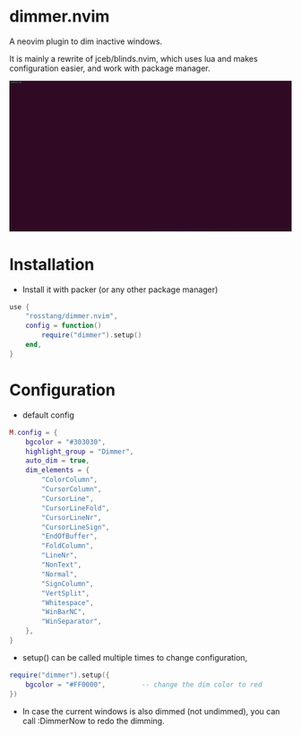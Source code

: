 # dimmer.nvim
A neovim plugin to dim inactive windows. 

It is mainly a rewrite of jceb/blinds.nvim, which uses lua and makes configuration easier, and work with package manager.

![Dimmer animation](dimmer-nvim.gif)

# Installation
- Install it with packer (or any other package manager)
```lua
use {
    "rosstang/dimmer.nvim",
    config = function()
        require("dimmer").setup()
    end,
}
```

# Configuration
- default config
```lua
M.config = {
    bgcolor = "#303030",
    highlight_group = "Dimmer",
    auto_dim = true,
    dim_elements = {
        "ColorColumn",
        "CursorColumn",
        "CursorLine",
        "CursorLineFold",
        "CursorLineNr",
        "CursorLineSign",
        "EndOfBuffer",
        "FoldColumn",
        "LineNr",
        "NonText",
        "Normal",
        "SignColumn",
        "VertSplit",
        "Whitespace",
        "WinBarNC",
        "WinSeparator",
    },
}
```

- setup() can be called multiple times to change configuration,
```lua
require("dimmer").setup({
    bgcolor = "#FF0000",         -- change the dim color to red
})
```

- In case the current windows is also dimmed (not undimmed), you can call :DimmerNow to redo the dimming.

